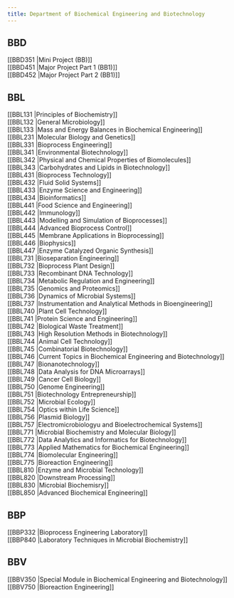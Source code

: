 ```yaml
---
title: Department of Biochemical Engineering and Biotechnology
---
```


## BBD  
[[BBD351 |Mini Project (BB)]]  
[[BBD451 |Major Project Part 1 (BB1)]]  
[[BBD452 |Major Project Part 2 (BB1)]]  


## BBL  
[[BBL131 |Principles of Biochemistry]]  
[[BBL132 |General Microbiology]]  
[[BBL133 |Mass and Energy Balances in Biochemical Engineering]]  
[[BBL231 |Molecular Biology and Genetics]]  
[[BBL331 |Bioprocess Engineering]]  
[[BBL341 |Environmental Biotechnology]]  
[[BBL342 |Physical and Chemical Properties of Biomolecules]]  
[[BBL343 |Carbohydrates and Lipids in Biotechnology]]  
[[BBL431 |Bioprocess Technology]]  
[[BBL432 |Fluid Solid Systems]]  
[[BBL433 |Enzyme Science and Engineering]]  
[[BBL434 |Bioinformatics]]  
[[BBL441 |Food Science and Engineering]]  
[[BBL442 |Immunology]]  
[[BBL443 |Modelling and Simulation of Bioprocesses]]  
[[BBL444 |Advanced Bioprocess Control]]  
[[BBL445 |Membrane Applications in Bioprocessing]]  
[[BBL446 |Biophysics]]  
[[BBL447 |Enzyme Catalyzed Organic Synthesis]]  
[[BBL731 |Bioseparation Engineering]]  
[[BBL732 |Bioprocess Plant Design]]  
[[BBL733 |Recombinant DNA Technology]]  
[[BBL734 |Metabolic Regulation and Engineering]]  
[[BBL735 |Genomics and Proteomics]]  
[[BBL736 |Dynamics of Microbial Systems]]  
[[BBL737 |Instrumentation and Analytical Methods in Bioengineering]]  
[[BBL740 |Plant Cell Technology]]  
[[BBL741 |Protein Science and Engineering]]  
[[BBL742 |Biological Waste Treatment]]  
[[BBL743 |High Resolution Methods in Biotechnology]]  
[[BBL744 |Animal Cell Technology]]  
[[BBL745 |Combinatorial Biotechnology]]  
[[BBL746 |Current Topics in Biochemical Engineering and Biotechnology]]  
[[BBL747 |Bionanotechnology]]  
[[BBL748 |Data Analysis for DNA Microarrays]]  
[[BBL749 |Cancer Cell Biology]]  
[[BBL750 |Genome Engineering]]  
[[BBL751 |Biotechnology Entrepreneurship]]  
[[BBL752 |Microbial Ecology]]  
[[BBL754 |Optics within Life Science]]  
[[BBL756 |Plasmid Biology]]  
[[BBL757 |Electromicrobiologyu and Bioelectrochemical Systems]]  
[[BBL771 |Microbial Biochemistry and Molecular Biology]]  
[[BBL772 |Data Analytics and Informatics for Biotechnology]]  
[[BBL773 |Applied Mathematics for Biochemical Engineering]]  
[[BBL774 |Biomolecular Engineering]]  
[[BBL775 |Bioreaction Engineering]]  
[[BBL810 |Enzyme and Microbial Technology]]  
[[BBL820 |Downstream Processing]]  
[[BBL830 |Microbial Biochemisry]]  
[[BBL850 |Advanced Biochemical Engineering]]  


## BBP  
[[BBP332 |Bioprocess Engineering Laboratory]]  
[[BBP840 |Laboratory Techniques in Microbial Biochemistry]]  


## BBV  
[[BBV350 |Special Module in Biochemical Engineering and Biotechnology]]  
[[BBV750 |Bioreaction Engineering]]  
